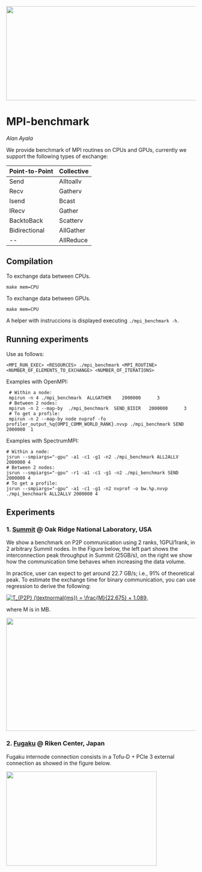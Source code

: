 <img src="https://bitbucket.org/aayala32/logos/raw/bca97ce280291cbb051d8661990a8ba031e462f8/network.png" width="1100" height="250">


# MPI-benchmark
*Alan Ayala*

We provide benchmark of MPI routines on CPUs and GPUs, currently we support the following types of exchange:

Point-to-Point | Collective
--- | --- 
 Send  | Alltoallv 
Recv| Gatherv 
Isend | Bcast 
IRecv | Gather 
BacktoBack | Scatterv  
Bidirectional | AllGather 
-- | AllReduce 

## Compilation

To exchange data between CPUs.
~~~
make mem=CPU
~~~

To exchange data between GPUs.
~~~
make mem=CPU
~~~

A helper with instruccions is displayed executing `./mpi_benchmark -h`.

## Running experiments

Use as follows:
~~~
<MPI_RUN_EXEC> <RESOURCES> ./mpi_benchmark <MPI_ROUTINE> <NUMBER_OF_ELEMENTS_TO_EXCHANGE> <NUMBER_OF_ITERATIONS>
~~~

Examples with OpenMPI:
~~~
 # Within a node:
 mpirun -n 4 ./mpi_benchmark  ALLGATHER    2000000      3 
 # Between 2 nodes:
 mpirun -n 2 --map-by  ./mpi_benchmark  SEND_BIDIR   2000000      3 
 # To get a profile: 
 mpirun -n 2 --map-by node nvprof -fo profiler_output_%q{OMPI_COMM_WORLD_RANK}.nvvp ./mpi_benchmark SEND 2000000  1
 ~~~

Examples with SpectrumMPI:

 ~~~
 # Within a node:
 jsrun --smpiargs="-gpu" -a1 -c1 -g1 -n2 ./mpi_benchmark ALL2ALLV   2000000 4 
 # Between 2 nodes:
 jsrun --smpiargs="-gpu" -r1 -a1 -c1 -g1 -n2 ./mpi_benchmark SEND   2000000 4 
 # To get a profile: 
 jsrun --smpiargs="-gpu" -a1 -c1 -g1 -n2 nvprof -o bw.%p.nvvp ./mpi_benchmark ALL2ALLV 2000000 4
 ~~~
 
 ## Experiments

 ### 1. [Summit](https://docs.olcf.ornl.gov/systems/summit_user_guide.html) @ Oak Ridge National Laboratory, USA

We show a benchmark on P2P communication using 2 ranks, 1GPU/1rank, in 2 arbitrary Summit nodes.
In the Figure below, the left part shows the interconnection peak throughput in Summit (25GB/s), on the right we show how the communication time behaves when increasing the data volume.

In practice, user can expect to get around 22.7 GB/s; i.e., 91% of theoretical peak. To estimate the exchange time for binary communication, you can use regression to derive the following:

<a href="https://www.codecogs.com/eqnedit.php?latex=T_{P2P}&space;(\textnormal{ms})&space;=&space;\frac{M}{22.675}&space;&plus;&space;1.089," target="_blank"><img src="https://latex.codecogs.com/gif.latex?T_{P2P}&space;(\textnormal{ms})&space;=&space;\frac{M}{22.675}&space;&plus;&space;1.089," title="T_{P2P} (\textnormal{ms}) = \frac{M}{22.675} + 1.089," /></a>

where M is in MB.



<img src="https://bitbucket.org/aayala32/logos/raw/0b95cdc8ceb4f722dcf170c75a00cd1e5f31c459/summit_network.png" width="900" height="300">



  ### 2. [Fugaku](https://www.r-ccs.riken.jp/en/fugaku/project/outline) @ Riken Center, Japan

Fugaku internode connection consists in a Tofu-D + PCIe 3 external connection as showed in the figure below.


<img src="https://bitbucket.org/aayala32/logos/raw/24085cb340e15c118eeb3e10ac17364ec9a5e40e/fugaku_network.png" width="400" height="250">

